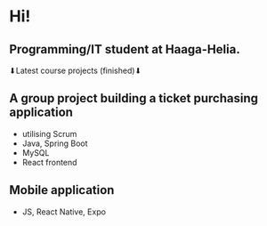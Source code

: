 # Hi!
## Programming/IT student at Haaga-Helia.

⬇Latest course projects (finished)⬇
## A group project building a ticket purchasing application
- utilising Scrum
- Java, Spring Boot
- MySQL
- React frontend
## Mobile application
- JS, React Native, Expo
##

<!--
**dskmbbltd/dskmbbltd** is a ✨ _special_ ✨ repository because its `README.md` (this file) appears on your GitHub profile.

Here are some ideas to get you started:

- 🔭 I’m currently working on ...
- 🌱 I’m currently learning ...
- 👯 I’m looking to collaborate on ...
- 🤔 I’m looking for help with ...
- 💬 Ask me about ...
- 📫 How to reach me: ...
- 😄 Pronouns: ...
- ⚡ Fun fact: ...
-->
